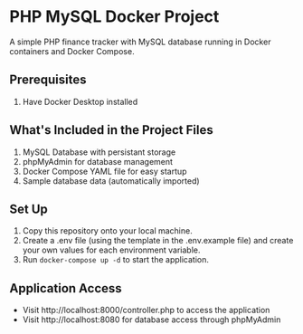 # PHP MySQL Docker Project

A simple PHP finance tracker with MySQL database running in Docker containers and Docker Compose.

## Prerequisites

1. Have Docker Desktop installed

## What's Included in the Project Files

1. MySQL Database with persistant storage
2. phpMyAdmin for database management
3. Docker Compose YAML file for easy startup
4. Sample database data (automatically imported)

## Set Up

1. Copy this repository onto your local machine.
2. Create a .env file (using the template in the .env.example file) and create your own values for each environment variable.
3. Run ```docker-compose up -d``` to start the application.

## Application Access

* Visit http://localhost:8000/controller.php to access the application
* Visit http://localhost:8080 for database access through phpMyAdmin 
